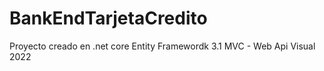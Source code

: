# BankEndTarjetaCredito
Proyecto creado en .net core Entity Framewordk 3.1 MVC - Web Api  Visual 2022

